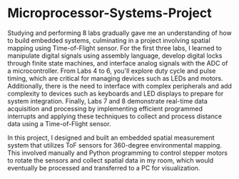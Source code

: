 # Microprocessor-Systems-Project
Studying and performing 8 labs gradually gave me an understanding of how to build embedded systems, culminating in a project involving spatial mapping using Time-of-Flight sensor. For the first three labs, I learned to manipulate digital signals using assembly language, develop digital locks through finite state machines, and interface analog signals with the ADC of a microcontroller. From Labs 4 to 6, you'll explore duty cycle and pulse timing, which are critical for managing devices such as LEDs and motors. Additionally, there is the need to interface with complex peripherals and add complexity to devices such as keyboards and LED displays to prepare for system integration. Finally, Labs 7 and 8 demonstrate real-time data acquisition and processing by implementing efficient programmed interrupts and applying these techniques to collect and process distance data using a Time-of-Flight sensor.

In this project, I designed and built an embedded spatial measurement system that utilizes ToF sensors for 360-degree environmental mapping. This involved manually and Python programming to control stepper motors to rotate the sensors and collect spatial data in my room, which would eventually be processed and transferred to a PC for visualization.
